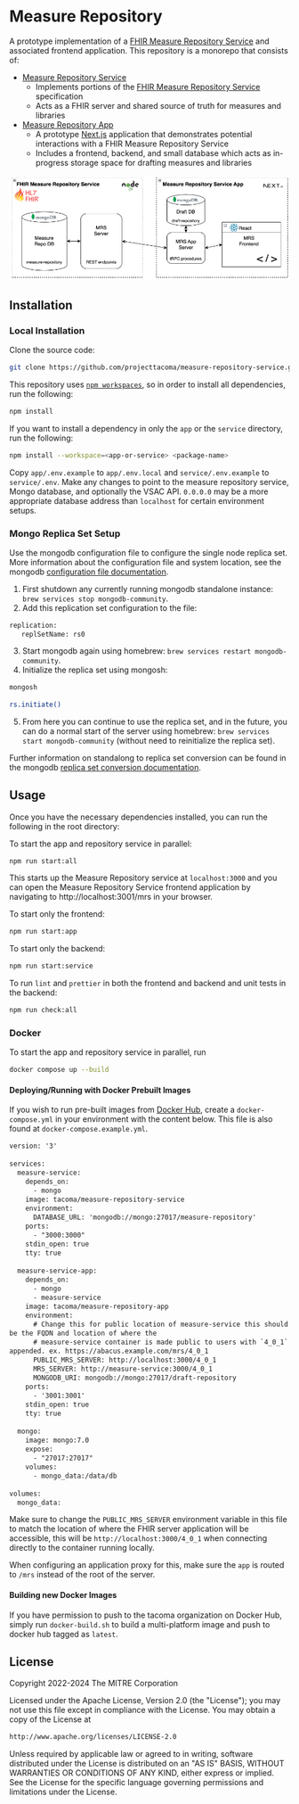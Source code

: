 # Measure Repository

A prototype implementation of a [FHIR Measure Repository Service](http://hl7.org/fhir/us/cqfmeasures/measure-repository-service.html) and associated frontend application. This repository is a monorepo that consists of: 
- [Measure Repository Service](https://github.com/projecttacoma/measure-repository/blob/main/service/README.md)
  - Implements portions of the [FHIR Measure Repository Service](http://hl7.org/fhir/us/cqfmeasures/measure-repository-service.html) specification
  - Acts as a FHIR server and shared source of truth for measures and libraries
- [Measure Repository App](https://github.com/projecttacoma/measure-repository/blob/main/app/README.md)
  - A prototype [Next.js](https://nextjs.org/) application that demonstrates potential interactions with a FHIR Measure Repository Service
  - Includes a frontend, backend, and small database which acts as in-progress storage space for drafting measures and libraries

![Screenshot of Measure Repository and App Interaction](./MRS-diagram.png)

## Installation

### Local Installation

Clone the source code:

```bash
git clone https://github.com/projecttacoma/measure-repository-service.git
```

This repository uses [`npm workspaces`](https://docs.npmjs.com/cli/v7/using-npm/workspaces), so in order to install all dependencies, run the following:

```bash
npm install
```

If you want to install a dependency in only the `app` or the `service` directory, run the following:

```bash
npm install --workspace=<app-or-service> <package-name>
```

Copy `app/.env.example` to `app/.env.local` and `service/.env.example` to `service/.env`. Make any changes to point to the measure repository service, Mongo database, and optionally the VSAC API. `0.0.0.0` may be a more appropriate database address than `localhost` for certain environment setups.

### Mongo Replica Set Setup

Use the mongodb configuration file to configure the single node replica set. More information about the configuration file and system location, see the mongodb [configuration file documentation](https://www.mongodb.com/docs/manual/reference/configuration-options/).

1. First shutdown any currently running mongodb standalone instance: `brew services stop mongodb-community`.
2. Add this replication set configuration to the file:
```
replication:
   replSetName: rs0
```
3. Start mongodb again using homebrew: `brew services restart mongodb-community`.
4. Initialize the replica set using mongosh:
```bash
mongosh
```
```bash
rs.initiate()
```
5. From here you can continue to use the replica set, and in the future, you can do a normal start of the server using homebrew: `brew services start mongodb-community` (without need to reinitialize the replica set).

Further information on standalong to replica set conversion can be found in the mongodb [replica set conversion documentation](https://www.mongodb.com/docs/manual/tutorial/convert-standalone-to-replica-set/).

## Usage

Once you have the necessary dependencies installed, you can run the following in the root directory:

To start the app and repository service in parallel:

```bash
npm run start:all
```

This starts up the Measure Repository service at `localhost:3000` and you can open the Measure Repository Service frontend application by navigating to http://localhost:3001/mrs in your browser.

To start only the frontend:

```bash
npm run start:app
```

To start only the backend:

```bash
npm run start:service
```

To run `lint` and `prettier` in both the frontend and backend and unit tests in the backend:

```bash
npm run check:all
```
### Docker

To start the app and repository service in parallel, run 

```bash
docker compose up --build
```

#### Deploying/Running with Docker Prebuilt Images

If you wish to run pre-built images from [Docker Hub](https://hub.docker.com/u/tacoma), create a `docker-compose.yml` in your environment with the content below. This file is also found at `docker-compose.example.yml`.

```
version: '3'

services:
  measure-service:
    depends_on:
      - mongo
    image: tacoma/measure-repository-service
    environment:
      DATABASE_URL: 'mongodb://mongo:27017/measure-repository'
    ports:
      - "3000:3000"
    stdin_open: true
    tty: true

  measure-service-app:
    depends_on:
      - mongo
      - measure-service
    image: tacoma/measure-repository-app
    environment:
      # Change this for public location of measure-service this should be the FQDN and location of where the
      # measure-service container is made public to users with `4_0_1` appended. ex. https://abacus.example.com/mrs/4_0_1
      PUBLIC_MRS_SERVER: http://localhost:3000/4_0_1
      MRS_SERVER: http://measure-service:3000/4_0_1
      MONGODB_URI: mongodb://mongo:27017/draft-repository
    ports:
      - '3001:3001'
    stdin_open: true
    tty: true

  mongo:
    image: mongo:7.0
    expose:
      - "27017:27017"
    volumes:
      - mongo_data:/data/db

volumes:
  mongo_data:
```

Make sure to change the `PUBLIC_MRS_SERVER` environment variable in this file to match the location of where the FHIR server application will be accessible, this will be `http://localhost:3000/4_0_1` when connecting directly to the container running locally.

When configuring an application proxy for this, make sure the `app` is routed to `/mrs` instead of the root of the server.

#### Building new Docker Images

If you have permission to push to the tacoma organization on Docker Hub, simply run `docker-build.sh` to build a multi-platform image and push to docker hub tagged as `latest`.

## License

Copyright 2022-2024 The MITRE Corporation

Licensed under the Apache License, Version 2.0 (the "License"); you may not use this file except in compliance with the License. You may obtain a copy of the License at

```bash
http://www.apache.org/licenses/LICENSE-2.0
```

Unless required by applicable law or agreed to in writing, software distributed under the License is distributed on an "AS IS" BASIS, WITHOUT WARRANTIES OR CONDITIONS OF ANY KIND, either express or implied. See the License for the specific language governing permissions and limitations under the License.
